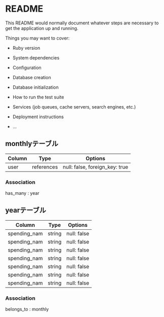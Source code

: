 # README

This README would normally document whatever steps are necessary to get the
application up and running.

Things you may want to cover:

* Ruby version

* System dependencies

* Configuration

* Database creation

* Database initialization

* How to run the test suite

* Services (job queues, cache servers, search engines, etc.)

* Deployment instructions

* ...



## monthlyテーブル

| Column | Type       | Options                        |
| ------ | ---------- | ------------------------------ |
| user   | references | null: false, foreign_key: true |

### Association
has_many : year


## yearテーブル

| Column       | Type   | Options                   |
| ------------ | ------ | ------------------------- |
| spending_nam | string | null: false               |
| spending_nam | string | null: false               |
| spending_nam | string | null: false               |
| spending_nam | string | null: false               |
| spending_nam | string | null: false               |
| spending_nam | string | null: false               |
| spending_nam | string | null: false               |

### Association
belongs_to : monthly

